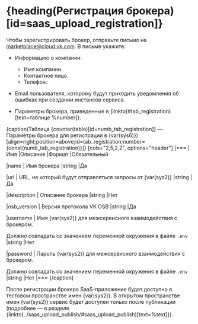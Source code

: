 # {heading(Регистрация брокера)[id=saas_upload_registration]}

Чтобы зарегистрировать брокер, отправьте письмо на [marketplace@cloud.vk.com](mailto:marketplace@cloud.vk.com). В письме укажите:

* Информацию о компании:

   * Имя компании.
   * Контактное лицо.
   * Телефон.

* Email пользователя, которому будут приходить уведомления об ошибках при создании инстансов сервиса.
* Параметры брокера, приведенные в {linkto(#tab_registration)[text=таблице %number]}.

{caption(Таблица {counter(table)[id=numb_tab_registration]} — Параметры брокера для регистрации в {var(sys6)})[align=right;position=above;id=tab_registration;number={const(numb_tab_registration)}]}
[cols="2,5,2,2", options="header"]
|===
|Имя
|Описание
|Формат
|Обязательный

|name
|
Имя брокера
|string
|Да

|url
|
URL, на который будут отправляться запросы от {var(sys2)}
|string
|Да

|description
|
Описание брокера
|string
|Нет

|osb_version
|
Версия протокола VK OSB
|string
|Да

|username
|
Имя {var(sys2)} для межсервисного взаимодействия c брокером.

Должно совпадать со значением переменной окружения в файле `.env`
|string
|Нет

|password
|
Пароль {var(sys2)} для межсервисного взаимодействия с брокером.

Должно совпадать со значением переменной окружения в файле `.env`
|string
|Нет
|===
{/caption}

После регистрации брокера SaaS-приложение будет доступно в тестовом пространстве имен {var(sys2)}. В открытом пространстве имен {var(sys2)} сервис будет доступен только после публикации (подробнее — в разделе {linkto(../saas_upload_publish/#saas_upload_publish)[text=%text]}).
